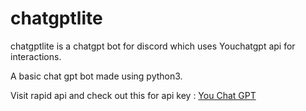 <h1>chatgptlite</h1>                                                      
chatgptlite is a chatgpt bot for discord which uses Youchatgpt api for interactions.


A basic chat gpt bot made using python3.

Visit rapid api and check out this for api key : [You Chat GPT](https://rapidapi.com/florianbreut/api/you-chat-gpt)

